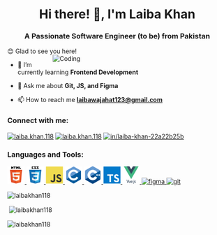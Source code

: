 

<h1 align="center">Hi there! 👋, I'm Laiba Khan</h1>
<h3 align="center">A Passionate Software Engineer (to be) from Pakistan</h3>
😊 Glad to see you here!
<img align="right" alt="Coding" width="400" src="https://mir-s3-cdn-cf.behance.net/project_modules/disp/601014116770475.6068beff4640a.gif">

- 🌱 I’m currently learning **Frontend Development**

- 💬 Ask me about **Git, JS, and Figma**

- 📫 How to reach me **laibawajahat123@gmail.com**


<h3 align="left">Connect with me:</h3>
<p align="left">
<a href="https://fb.com/laiba.khan.118" target="blank"><img align="center" src="https://raw.githubusercontent.com/rahuldkjain/github-profile-readme-generator/master/src/images/icons/Social/facebook.svg" alt="laiba.khan.118" height="30" width="40" /></a>
<a href="https://instagram.com/laiba.khan.118" target="blank"><img align="center" src="https://raw.githubusercontent.com/rahuldkjain/github-profile-readme-generator/master/src/images/icons/Social/instagram.svg" alt="laiba.khan.118" height="30" width="40" /></a>
<a href="https://linkedin.com/in/in/laiba-khan-22a22b25b" target="blank"><img align="center" src="https://raw.githubusercontent.com/rahuldkjain/github-profile-readme-generator/master/src/images/icons/Social/linked-in-alt.svg" alt="in/laiba-khan-22a22b25b" height="30" width="40" /></a>
</p>

<h3 align="left">Languages and Tools:</h3>
<p align="left"> <a href="https://html.com/" target="_blank" rel="noreferrer"> <img src="https://raw.githubusercontent.com/devicons/devicon/master/icons/html5/html5-original-wordmark.svg" alt="html5" width="40" height="40"/> </a> <a href="https://www.w3schools.com/css/" target="_blank" rel="noreferrer"> <img src="https://raw.githubusercontent.com/devicons/devicon/master/icons/css3/css3-original-wordmark.svg" alt="css3" width="40" height="40"/> </a>  <a href="https://www.javascript.com/" target="_blank" rel="noreferrer"> <img src="https://raw.githubusercontent.com/devicons/devicon/master/icons/javascript/javascript-original.svg" alt="javascript" width="40" height="40"/> </a> <a href="https://www.cprogramming.com/" target="_blank" rel="noreferrer"> <img src="https://raw.githubusercontent.com/devicons/devicon/master/icons/c/c-original.svg" alt="c" width="40" height="40"/> </a> <a href="http://www.cplusplus.org/" target="_blank" rel="noreferrer"> <img src="https://raw.githubusercontent.com/devicons/devicon/master/icons/cplusplus/cplusplus-original.svg" alt="cplusplus" width="40" height="40"/> </a> <a href="https://www.typescriptlang.org/" target="_blank" rel="noreferrer"> <img src="https://raw.githubusercontent.com/devicons/devicon/master/icons/typescript/typescript-original.svg" alt="typescript" width="40" height="40"/> </a> <a href="https://vuejs.org/" target="_blank" rel="noreferrer"> <img src="https://raw.githubusercontent.com/devicons/devicon/master/icons/vuejs/vuejs-original-wordmark.svg" alt="vuejs" width="40" height="40"/> </a><a href="https://www.figma.com/" target="_blank" rel="noreferrer"> <img src="https://www.vectorlogo.zone/logos/figma/figma-icon.svg" alt="figma" width="40" height="40"/> </a> <a href="https://git-scm.com/" target="_blank" rel="noreferrer"> <img src="https://www.vectorlogo.zone/logos/git-scm/git-scm-icon.svg" alt="git" width="40" height="40"/> </a>   </p>

<p><img align="center" src="https://github-readme-stats.vercel.app/api/top-langs?username=laibakhan118&show_icons=true&locale=en&layout=compact" alt="laibakhan118" /></p>

<p>&nbsp;<img align="center" src="https://github-readme-stats.vercel.app/api?username=laibakhan118&show_icons=true&locale=en" alt="laibakhan118" /></p>

<p><img align="center" src="https://github-readme-streak-stats.herokuapp.com/?user=laibakhan118&" alt="laibakhan118" /></p>
